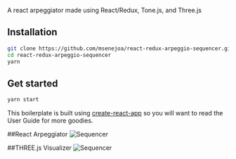 A react arpeggiator made using React/Redux, Tone.js, and Three.js

## Installation

```bash
git clone https://github.com/msenejoa/react-redux-arpeggio-sequencer.git
cd react-redux-arpeggio-sequencer
yarn
```

## Get started

```bash
yarn start
```

This boilerplate is built using [create-react-app](https://github.com/facebookincubator/create-react-app) so you will want to read the User Guide for more goodies.

##React Arpeggiator
![Sequencer](https://i.imgur.com/crd2Kmer.png "React arpeggiator")

##THREE.js Visualizer
![Sequencer](https://i.imgur.com/HmYDoet.png "THREE.js visualizer")
